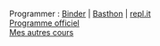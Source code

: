 Programmer : [Binder](https://mybinder.org/v2/gh/fortierq/mp2i-binder/main?urlpath=git-pull%3Frepo%3Dhttps%253A%252F%252Fgithub.com%252Ffortierq%252Fmp2i-info.github.io%26urlpath%3Dlab%252Ftree%252Fmp2i-info.github.io%252F%26branch%3Dmain) | [Basthon](https://notebook.basthon.fr/ocaml) | [repl.it](https://replit.com/languages/c)  
[Programme officiel](https://prepas.org/index.php?document=73)  
[Mes autres cours](https://fortierq.github.io/teaching)

<script src="https://cdnjs.cloudflare.com/ajax/libs/jquery/3.6.0/jquery.js"></script>
<script src="https://cdnjs.cloudflare.com/ajax/libs/lodash.js/4.17.21/lodash.js"></script>
<script src="https://cdnjs.cloudflare.com/ajax/libs/backbone.js/1.4.0/backbone.js"></script>
<script src="https://cdnjs.cloudflare.com/ajax/libs/jointjs/3.4.4/joint.js"></script>

<body>
    <div id="graph" style="height: 400px; width: 800px; margin: 0px auto;"></div>
    <script src="site/graph_mp2i/graph.js"></script>
</body>
